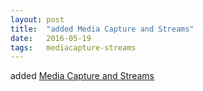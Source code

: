 ```yaml
---
layout: post
title:  "added Media Capture and Streams"
date:   2016-05-19
tags:   mediacapture-streams
---
```


added [Media Capture and Streams](/spec/mediacapture-streams)

